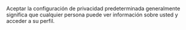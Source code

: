 Aceptar la configuración de privacidad predeterminada generalmente significa que cualquier persona puede ver información sobre usted y acceder a su perfil.